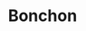 ---
layout: place
title: "Bonchon"
permalink: /texas/pearland/bonchon.html
stateAbbr: TX
stateName: Texas
cityName: Pearland
place_id: ChIJn4Uy9LmTQIYR8tOSTFsd8cI
photos:
  - name: >-
      places/ChIJn4Uy9LmTQIYR8tOSTFsd8cI/photos/AeeoHcIJABXUYoz86rukNDHPTHHI2AlEaefgLFIIMQ3VGSIn_PLzgejVXbqOE1NAJq6R_Qg53Y6Y1mwEK_HM2mzLuKDNvYkNgbLjGyiUXd2AeY3wiFclutblHeBaYscmRkXI3J6PriqQ6jiY4qcV-EVacetuC-A_bpDm26D-msDviIv9D72UcGNeR3H7Cj2kEGNQltEYAQDzBc_j0dv5EjRGIMF-cwT0DF-FQjmqlbA-h7YavTEj3WTKsKnz0iRZYYLiWpVuWz3krKjxteJiv1h3VrJ-kwuajkEvZcY5VpMgQTI9NBepdXCztdOxaqPyHBUMpKIKdT-dO10yHvHkxr9nU4fJCu_SAOGDuZKZWySFCRqgBHAbk0w3emrf6qZsMA_zhQP8Dt72nOoRJy0G5WOTLHdDSzxSxzDrrLKAuR0CD2UPacgh
    widthPx: 4032
    heightPx: 2268
    authorAttributions:
      - displayName: Joi Park
        uri: https://maps.google.com/maps/contrib/118042332536881934141
        photoUri: >-
          https://lh3.googleusercontent.com/a-/ALV-UjWgmQCadFgFO7ncxFRsObr-WpNN8WyZz7rFtVQXXOPZp_Fu8KQV=s100-p-k-no-mo
    flagContentUri: >-
      https://www.google.com/local/imagery/report/?cb_client=maps_api_places.places_api&image_key=!1e10!2sCIHM0ogKEICAgICE1IHzhQE&hl=en-US
    googleMapsUri: >-
      https://www.google.com/maps/place//data=!3m4!1e2!3m2!1sCIHM0ogKEICAgICE1IHzhQE!2e10!4m2!3m1!1s0x864093b9f432859f:0xc2f11d5b4c92d3f2
  - name: >-
      places/ChIJn4Uy9LmTQIYR8tOSTFsd8cI/photos/AeeoHcJ56DGEBidwew_x7UqOBbjpk-ov5kvzKh7chGnpkaw-RH1KcKXhyngCTXr86cwUCCluaOLtPvGAtbIBmnl4iJ6wxLIP8Axql749_lRRCm6QMj4-Q1hLTCFfb8e01XJv5Fhc3wFz7mF1Y6_XX8fvrlhXsSctepSV9pnvyEcezt2FCDEAc2aJQ6O5yLjsCTQy7qcp4MCHFBtN4LcLH4PC51cdclIufU6kBQ_rlsjqbnUNYBNP-s_WvL3fWXnKNUHTggQEvQmeZOlzawsuhJqJRvZjWAyHUAjFqEMnDh5nNj8q2A
    widthPx: 800
    heightPx: 800
    authorAttributions:
      - displayName: Bonchon
        uri: https://maps.google.com/maps/contrib/107163438692947008325
        photoUri: >-
          https://lh3.googleusercontent.com/a-/ALV-UjVag9h-_0ykdzsHVYGLQl4X6dQLq6fzV-HLaXQNJkmelsbtPoak=s100-p-k-no-mo
    flagContentUri: >-
      https://www.google.com/local/imagery/report/?cb_client=maps_api_places.places_api&image_key=!1e10!2sAF1QipOZ2b7giATfgjvG4uIuSX7-NaKTc-UJFidONcHm&hl=en-US
    googleMapsUri: >-
      https://www.google.com/maps/place//data=!3m4!1e2!3m2!1sAF1QipOZ2b7giATfgjvG4uIuSX7-NaKTc-UJFidONcHm!2e10!4m2!3m1!1s0x864093b9f432859f:0xc2f11d5b4c92d3f2
  - name: >-
      places/ChIJn4Uy9LmTQIYR8tOSTFsd8cI/photos/AeeoHcIptBMaOVrZtfzlGjUZ6HhYAyMa2O16vpU56ZptH4Z8chdO1hA4Zelbg3oBtDgnAHgfiwytBQpXwACANQQbyBAxO73VpqDpJSEcJI57I9_atO5iIX9UR-WrzSHaFe_ge2ySxtUaeFSj8v4TE3wjviqH1hWxMeFuOPbvcY9NnrjFUPxG11yyZayOi0SVOhKL2zjqvO8j6XupDVpayyg9LtLlGRcfRPIEGAHvySRa1XyFYTFepcD5enm5VDqhqhyDm0XKVZDVzTc4McVKRLnD8AcqY-uvu96Wtr4hcaLewpUT9Q
    widthPx: 1232
    heightPx: 693
    authorAttributions:
      - displayName: Bonchon
        uri: https://maps.google.com/maps/contrib/107163438692947008325
        photoUri: >-
          https://lh3.googleusercontent.com/a-/ALV-UjVag9h-_0ykdzsHVYGLQl4X6dQLq6fzV-HLaXQNJkmelsbtPoak=s100-p-k-no-mo
    flagContentUri: >-
      https://www.google.com/local/imagery/report/?cb_client=maps_api_places.places_api&image_key=!1e10!2sAF1QipMR2D3bn2eAFKrMg6HYYF4LJIuPsk4QyyMPU45v&hl=en-US
    googleMapsUri: >-
      https://www.google.com/maps/place//data=!3m4!1e2!3m2!1sAF1QipMR2D3bn2eAFKrMg6HYYF4LJIuPsk4QyyMPU45v!2e10!4m2!3m1!1s0x864093b9f432859f:0xc2f11d5b4c92d3f2
  - name: >-
      places/ChIJn4Uy9LmTQIYR8tOSTFsd8cI/photos/AeeoHcLK_9IJwPitBgzupj9Fv-E1-33CKQrkWV28CLxdI2mvwgUEwzobsCL62kUix4fXPh1cavmKrMhPzGo0eAcpGcNUrBQ8VHqyER14vA6GHgIS-yjw9P380DsZdW8smhYHqGd-fH8gdYy_J54xn80BPvV-Mvvt7waFjTNgrGtyL9EMGQvLUiL3FhrlI_dml7UsC4ygL-E8UPAsnzf5sJRrkL7xxPTdNp9JxPpmZynWJ9RRTIN9BeLiiZMCBcpEUbwRnbRpzsya1XqGSuygSNm5sqNfCTKlD7SjCvm5fJZIeMxFNQ
    widthPx: 800
    heightPx: 800
    authorAttributions:
      - displayName: Bonchon
        uri: https://maps.google.com/maps/contrib/107163438692947008325
        photoUri: >-
          https://lh3.googleusercontent.com/a-/ALV-UjVag9h-_0ykdzsHVYGLQl4X6dQLq6fzV-HLaXQNJkmelsbtPoak=s100-p-k-no-mo
    flagContentUri: >-
      https://www.google.com/local/imagery/report/?cb_client=maps_api_places.places_api&image_key=!1e10!2sAF1QipOJJO8evQV1bJ4WkeaB7Nsprcj5eStW9ple28Gq&hl=en-US
    googleMapsUri: >-
      https://www.google.com/maps/place//data=!3m4!1e2!3m2!1sAF1QipOJJO8evQV1bJ4WkeaB7Nsprcj5eStW9ple28Gq!2e10!4m2!3m1!1s0x864093b9f432859f:0xc2f11d5b4c92d3f2
  - name: >-
      places/ChIJn4Uy9LmTQIYR8tOSTFsd8cI/photos/AeeoHcJJz6jT044jMariFyrmcSYVgN_mCFKgg-sJpl_xRCgju6TEWRcoY7sKpV70GNO8zeG5wB8Njtz4MK4SQ6ibvjQp2pgZ8Iei9K5AoHwAFQhLD9HHITFWjkSvCkKxm20W7ANtJ1fala80fHc8SChC25zFfcxHYvn7PYhxsnBtqzQYaoHauzweooxRSIOQCGdGzClcrNQt230ZHvXu8BrRdhWVklSU-e_UPxqGuTcPdYGPlbjsEyDikWiVcq7B798tIl3-zTcDo4tnBW_zoOFgovIluv7ta53ROu9R-Xb9q7LEsw
    widthPx: 800
    heightPx: 800
    authorAttributions:
      - displayName: Bonchon
        uri: https://maps.google.com/maps/contrib/107163438692947008325
        photoUri: >-
          https://lh3.googleusercontent.com/a-/ALV-UjVag9h-_0ykdzsHVYGLQl4X6dQLq6fzV-HLaXQNJkmelsbtPoak=s100-p-k-no-mo
    flagContentUri: >-
      https://www.google.com/local/imagery/report/?cb_client=maps_api_places.places_api&image_key=!1e10!2sAF1QipP1rRWOxNiBaKFsmR5Rp9waZMCHLrVIsajOIzWP&hl=en-US
    googleMapsUri: >-
      https://www.google.com/maps/place//data=!3m4!1e2!3m2!1sAF1QipP1rRWOxNiBaKFsmR5Rp9waZMCHLrVIsajOIzWP!2e10!4m2!3m1!1s0x864093b9f432859f:0xc2f11d5b4c92d3f2
  - name: >-
      places/ChIJn4Uy9LmTQIYR8tOSTFsd8cI/photos/AeeoHcKJ_8N-Mr8t8I8HfO4Mt0hdTe6cIbFboLRlBO0nNKNKnLHTPkTNxekUzvrJ4Vzolyf_wGxxyllzb0B73vdmsXLe8z6fGKH3XQV2AdhAyEKc33sfoC2Kn7np0eg6n4RQtw1fexrQuvTNqu3SwoU0A8Ay2TKbsH41Eyxk_Q0I9VeYGq3CwiRJQp7CHKjY4_LK8KwEsy0PHgcKErGr4vRm8qFA90SNGl3coNotLydyy0vjKhPHbrI87dnfdxxMiL7Niw5zkb9e0J0Nxh0V5jas1JNas9VDSb7Aq9iRXjB-fnxUneAaDerqppTvUG-tY4iQDoBQwfq388frkzGQF1RRjc6-vGJ3pxSq5WlRhYvkyjtVDBUSVSFHY6YCCArpmRego2Xrf6LcM2-dCth4zJMGP3nD9NRt7d1Er80DueP5Nczhi_4
    widthPx: 4000
    heightPx: 3000
    authorAttributions:
      - displayName: Chuong Ngo
        uri: https://maps.google.com/maps/contrib/103006626813758974069
        photoUri: >-
          https://lh3.googleusercontent.com/a-/ALV-UjUE80jTRbkzzRuX2a-7PLt7Ar7RBAt2IKkrUmauDxw9cEPXlQgr=s100-p-k-no-mo
    flagContentUri: >-
      https://www.google.com/local/imagery/report/?cb_client=maps_api_places.places_api&image_key=!1e10!2sCIHM0ogKEICAgIDX5vWypwE&hl=en-US
    googleMapsUri: >-
      https://www.google.com/maps/place//data=!3m4!1e2!3m2!1sCIHM0ogKEICAgIDX5vWypwE!2e10!4m2!3m1!1s0x864093b9f432859f:0xc2f11d5b4c92d3f2
  - name: >-
      places/ChIJn4Uy9LmTQIYR8tOSTFsd8cI/photos/AeeoHcIYF3HUq9ZD-3w2p-kmOtQKAOz0XtoSOt8qq6nWHjGyVWB6HmSgNpMFbGTrsSGSkUEROP7GVPI-UgP3aAaH4iW0Qn87F6GlUiLx75Cv_PYAkO4aHyB1OzxneWGxVm70z16JCIgiR8CHnBkyVgwXc7oVIBQU3_zAJT-6L2Txr2AjMLcA8d68THjXDVQoua49xYAgIX-DHduW2u8A20gLY09r4NLLMZhbZPwmXrSvh6BTua3w1i-FzabhRvu0qO17F7VAk2SdDH7SBQPX8kBm3OD1DkrH_UrL65IFhM5N-LgbcA
    widthPx: 800
    heightPx: 800
    authorAttributions:
      - displayName: Bonchon
        uri: https://maps.google.com/maps/contrib/107163438692947008325
        photoUri: >-
          https://lh3.googleusercontent.com/a-/ALV-UjVag9h-_0ykdzsHVYGLQl4X6dQLq6fzV-HLaXQNJkmelsbtPoak=s100-p-k-no-mo
    flagContentUri: >-
      https://www.google.com/local/imagery/report/?cb_client=maps_api_places.places_api&image_key=!1e10!2sAF1QipNFqibB1ychFg8385qqtTRGqPKMJgV6L_0ILwkV&hl=en-US
    googleMapsUri: >-
      https://www.google.com/maps/place//data=!3m4!1e2!3m2!1sAF1QipNFqibB1ychFg8385qqtTRGqPKMJgV6L_0ILwkV!2e10!4m2!3m1!1s0x864093b9f432859f:0xc2f11d5b4c92d3f2
  - name: >-
      places/ChIJn4Uy9LmTQIYR8tOSTFsd8cI/photos/AeeoHcLQEy9026FJ6GczQ62-2hcSENX1NTl57thwTaWeoFLjZ9nZhf0Ts9sDFWyj4-Se7eyJhoZsHwlPEYUa1FC88heoYyCGyMxuAjwY8iOMs_ztd5nfQiBCKbUI8ZmPaLfFx8UwtfGCIcdKlaLvqbYsb2fwp6-DNYKoFk0daIUZm-MMe6qY8yPG0WvevEbc7-heJ2fXR82xFFXTeYI00KX7oEbIFfP73eJdzD_9uG6vABHSXnYyuvunSVaxDMg06HssRs4_EeVjXphJwbPzv4nwtyYr1KRe3K_drFf2LGJ_tIgKBQ
    widthPx: 800
    heightPx: 800
    authorAttributions:
      - displayName: Bonchon
        uri: https://maps.google.com/maps/contrib/107163438692947008325
        photoUri: >-
          https://lh3.googleusercontent.com/a-/ALV-UjVag9h-_0ykdzsHVYGLQl4X6dQLq6fzV-HLaXQNJkmelsbtPoak=s100-p-k-no-mo
    flagContentUri: >-
      https://www.google.com/local/imagery/report/?cb_client=maps_api_places.places_api&image_key=!1e10!2sAF1QipMfdAXfVcBnkE7ZCuvsQoFwyAfUfSb555Hy2_lV&hl=en-US
    googleMapsUri: >-
      https://www.google.com/maps/place//data=!3m4!1e2!3m2!1sAF1QipMfdAXfVcBnkE7ZCuvsQoFwyAfUfSb555Hy2_lV!2e10!4m2!3m1!1s0x864093b9f432859f:0xc2f11d5b4c92d3f2
  - name: >-
      places/ChIJn4Uy9LmTQIYR8tOSTFsd8cI/photos/AeeoHcIhRVMiMEgWh2kuFEBtJnSP_i6eixyKxlJD4ar_J7-g8GBgG2iM0hsnCzgFcl1X7MdWozSYXa4seXRtfUmjiVTlgWyW9iOlNwEUGB0_L4qQS8HqgDF67XvCWUh7OYdKtlFnFtYxvqea7KPBa4Pg08-_3qT-7C_QdWeeag-5NgL_XUwy9snhFFYIbccHjXzIBsFDY4oVdmoUaC89SA--csA2Wlyy0ZtJO-mkdyfiAnLPh3WXv163EO9un_GqHBjZBfzosaKGDLQMxgZVk5iQeKjyYOA0tJb_D5P1YmyM3BdNFH3Z5FimUVD5DO-rk2Yj2KH2Mvi7RYPv9JGG3uKq5C3aR8v6MLcswSHC6INf5riVSC3nrwIjjiB0Q6ooISq6FPvqqL5qfpuY8bY7J6oADeMRZfJ2znH305-a9M_39XhHQw
    widthPx: 3024
    heightPx: 4032
    authorAttributions:
      - displayName: Shenna-Lynn Brown
        uri: https://maps.google.com/maps/contrib/111964719543516552999
        photoUri: >-
          https://lh3.googleusercontent.com/a/ACg8ocIYRw9Sz4cvdTxVmpd5LIsY2ilbL2n7Y99Ru1n02RQQaU9fWw=s100-p-k-no-mo
    flagContentUri: >-
      https://www.google.com/local/imagery/report/?cb_client=maps_api_places.places_api&image_key=!1e10!2sCIHM0ogKEICAgIC3ns-yFQ&hl=en-US
    googleMapsUri: >-
      https://www.google.com/maps/place//data=!3m4!1e2!3m2!1sCIHM0ogKEICAgIC3ns-yFQ!2e10!4m2!3m1!1s0x864093b9f432859f:0xc2f11d5b4c92d3f2
  - name: >-
      places/ChIJn4Uy9LmTQIYR8tOSTFsd8cI/photos/AeeoHcIqSxP3Af1QUEXU5aKUnSOOj7rZxKOo3ss-jUPvcr9s5uu_JSX6S6gI68l5p0GdUVqLJHjt-SVarlUsv9-iwCFIkBjsbLziKFmysMksqDMKF-Biiyy6bDw6qZBSss5-gSD_tQaa74yYxhuTabD_2-6awXAfk_Wi5y7yFb9h5s1p47pSOs9w-HvPY9hwV8W5QuJwyxOrluV4-dqGuIAxxXrzbJMYJoKn-ZrOP6EC-DOK9nRdkJZmMw55nm-shANMVR3YvHUpBMirdvLI6BSd-DHNcgvF6IFYW6oCGgDXnuRZPA
    widthPx: 800
    heightPx: 800
    authorAttributions:
      - displayName: Bonchon
        uri: https://maps.google.com/maps/contrib/107163438692947008325
        photoUri: >-
          https://lh3.googleusercontent.com/a-/ALV-UjVag9h-_0ykdzsHVYGLQl4X6dQLq6fzV-HLaXQNJkmelsbtPoak=s100-p-k-no-mo
    flagContentUri: >-
      https://www.google.com/local/imagery/report/?cb_client=maps_api_places.places_api&image_key=!1e10!2sAF1QipPXu8POrstR9TXOTPYy5jv8st3ehDBF_xKXxguh&hl=en-US
    googleMapsUri: >-
      https://www.google.com/maps/place//data=!3m4!1e2!3m2!1sAF1QipPXu8POrstR9TXOTPYy5jv8st3ehDBF_xKXxguh!2e10!4m2!3m1!1s0x864093b9f432859f:0xc2f11d5b4c92d3f2
address: 11200 Broadway St Suite 360, Pearland, TX 77584, USA
street: 11200 Broadway St Suite 360
city: Pearland
state: TX
zip: '77584'
country: USA
neighborhood: null
latitude: '29.552416'
longitude: '-95.394431'
accessibility_options:
  wheelchairAccessibleParking: true
  wheelchairAccessibleEntrance: true
  wheelchairAccessibleRestroom: true
  wheelchairAccessibleSeating: true
business_status: OPERATIONAL
name: Bonchon
google_maps_links:
  directionsUri: >-
    https://www.google.com/maps/dir//''/data=!4m7!4m6!1m1!4e2!1m2!1m1!1s0x864093b9f432859f:0xc2f11d5b4c92d3f2!3e0
  placeUri: https://maps.google.com/?cid=14047040990709208050
  writeAReviewUri: >-
    https://www.google.com/maps/place//data=!4m3!3m2!1s0x864093b9f432859f:0xc2f11d5b4c92d3f2!12e1
  reviewsUri: >-
    https://www.google.com/maps/place//data=!4m4!3m3!1s0x864093b9f432859f:0xc2f11d5b4c92d3f2!9m1!1b1
  photosUri: >-
    https://www.google.com/maps/place//data=!4m3!3m2!1s0x864093b9f432859f:0xc2f11d5b4c92d3f2!10e5
primary_type: Asian Restaurant
opening_hours:
  regular: null
  current: null
secondary_opening_hours:
  regular:
    weekdayDescriptions: null
    type: null
  current:
    weekdayDescriptions: null
    type: null
phone: null
price_level: null
price_range: null
rating: null
rating_count: 0
website: null
description: null
reviews: null
parking_options: null
payment_options: null
allow_dogs: null
curbside_pickup: null
delivery: null
dine_in: null
good_for_children: null
good_for_groups: null
good_for_sports: null
live_music: null
menu_for_children: null
outdoor_seating: null
reservable: null
restroom: null
serves_beer: null
serves_breakfast: null
serves_brunch: null
serves_cocktails: null
serves_coffee: null
serves_dinner: null
serves_dessert: null
serves_lunch: null
serves_vegetarian_food: null
serves_wine: null
takeout: null

---